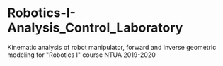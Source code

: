 # Robotics-I-Analysis_Control_Laboratory
Kinematic analysis of robot manipulator, forward and inverse geometric modeling for "Robotics I" course NTUA 2019-2020
